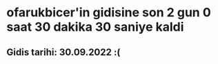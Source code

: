 # ofarukbicer'in gidisine son 2 gun 0 saat 30 dakika 30 saniye kaldi

## Gidis tarihi: 30.09.2022 :(